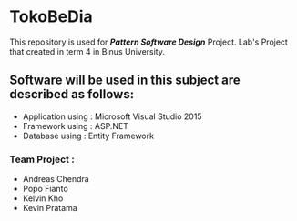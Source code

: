 # TokoBeDia

This repository is used for ***Pattern Software Design*** Project. Lab's Project that created in term 4 in Binus University.

## Software will be used in this subject are described as follows:

- Application using : Microsoft Visual Studio 2015
- Framework using : ASP.NET
- Database using : Entity Framework

### Team Project :
- Andreas Chendra
- Popo Fianto
- Kelvin Kho
- Kevin Pratama
